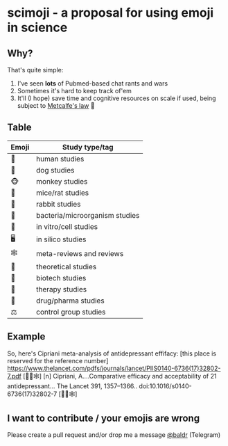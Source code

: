 # scimoji - a proposal for using emoji in science

## Why?
That's quite simple:
1. I've seen **lots** of Pubmed-based chat rants and wars
2. Sometimes it's hard to keep track of'em
3. It'll (I hope) save time and cognitive resources on scale if used, being subject to [Metcalfe's law](https://en.wikipedia.org/wiki/Metcalfe's_law) 🤔

## Table

| Emoji  | Study type/tag                  |
|----|--------------------------------|
| 👫  | human studies                  |
| 🐶  | dog studies                    |
| 🐵  | monkey studies                 |
| 🐀  | mice/rat studies               |
| 🐇  | rabbit studies                 |
| 🦠  | bacteria/microorganism studies |
| 🧫  | in vitro/cell studies          |
| 🖥  | in silico studies              |
| 🕸  | meta-reviews and reviews       |
| 🤔  | theoretical studies            |
| 🧬  | biotech studies                |
| 💉  | therapy studies                |
| 💊  | drug/pharma studies            |
| ⚖  | control group studies          |

## Example

So, here's Cipriani meta-analysis of antidepressant effifacy: 
[this place is reserved for the reference number] https://www.thelancet.com/pdfs/journals/lancet/PIIS0140-6736(17)32802-7.pdf [👫💊🕸]
[n] Cipriani, A....Comparative efficacy and acceptability of 21 antidepressant... The Lancet 391, 1357–1366.. doi:10.1016/s0140-6736(17)32802-7 [👫💊🕸]

## I want to contribute / your emojis are wrong

Please create a pull request and/or drop me a message [@baldr](https://t.me/baldr) (Telegram)
